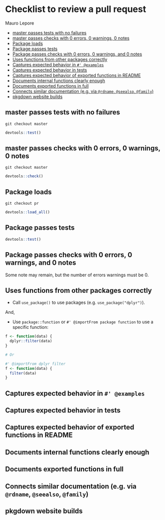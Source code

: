 Checklist to review a pull request
================
Mauro Lepore

  - [master passes tests with no
    failures](#master-passes-tests-with-no-failures)
  - [master passes checks with 0 errors, 0 warnings, 0
    notes](#master-passes-checks-with-0-errors-0-warnings-0-notes)
  - [Package loads](#package-loads)
  - [Package passes tests](#package-passes-tests)
  - [Package passes checks with 0 errors, 0 warnings, and 0
    notes](#package-passes-checks-with-0-errors-0-warnings-and-0-notes)
  - [Uses functions from other packages
    correctly](#uses-functions-from-other-packages-correctly)
  - [Captures expected behavior in `#'
    @examples`](#captures-expected-behavior-in-examples)
  - [Captures expected behavior in
    tests](#captures-expected-behavior-in-tests)
  - [Captures expected behavior of exported functions in
    README](#captures-expected-behavior-of-exported-functions-in-readme)
  - [Documents internal functions clearly
    enough](#documents-internal-functions-clearly-enough)
  - [Documents exported functions in
    full](#documents-exported-functions-in-full)
  - [Connects similar documentation (e.g. via `@rdname`, `@seealso`,
    `@family`)](#connects-similar-documentation-e.g.-via-rdname-seealso-family)
  - [pkgdown website builds](#pkgdown-website-builds)

## master passes tests with no failures

    git checkout master

``` r
devtools::test()
```

## master passes checks with 0 errors, 0 warnings, 0 notes

    git checkout master

``` r
devtools::check()
```

## Package loads

    git checkout pr

``` r
devtools::load_all()
```

## Package passes tests

``` r
devtools::test()
```

## Package passes checks with 0 errors, 0 warnings, and 0 notes

Some note may remain, but the number of errors warnings must be 0.

## Uses functions from other packages correctly

  - Call `use_package()` to use packages (e.g. `use_package("dplyr")`).

And,

  - Use `package::function` or `#' @importFrom package function` to use
    a specific function:

<!-- end list -->

``` r
f <- function(data) {
  dplyr::filter(data)
}

# Or

#' @importFrom dplyr filter
f <- function(data) {
  filter(data)
}
```

## Captures expected behavior in `#' @examples`

## Captures expected behavior in tests

## Captures expected behavior of exported functions in README

## Documents internal functions clearly enough

## Documents exported functions in full

## Connects similar documentation (e.g. via `@rdname`, `@seealso`, `@family`)

## pkgdown website builds
